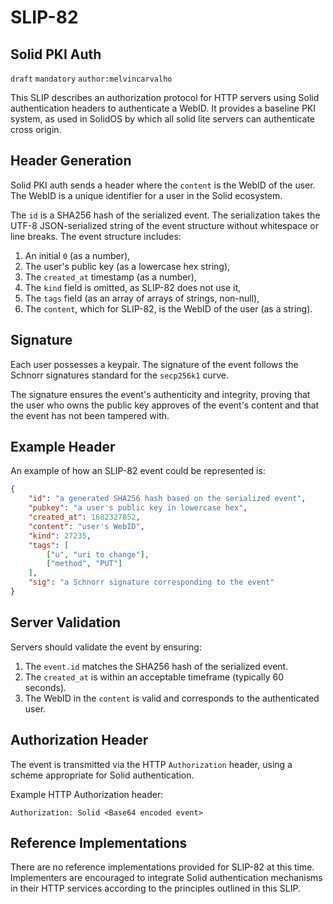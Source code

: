 SLIP-82
=======

Solid PKI Auth
-------------------------

`draft` `mandatory` `author:melvincarvalho`

This SLIP describes an authorization protocol for HTTP servers using Solid authentication headers to authenticate a WebID.  It provides a baseline PKI system, as used in SolidOS by which all solid lite servers can authenticate cross origin.  

## Header Generation

Solid PKI auth sends a header where the `content` is the WebID of the user. The WebID is a unique identifier for a user in the Solid ecosystem.

The `id` is a SHA256 hash of the serialized event. The serialization takes the UTF-8 JSON-serialized string of the event structure without whitespace or line breaks. The event structure includes:

1. An initial `0` (as a number),
2. The user's public key (as a lowercase hex string),
3. The `created_at` timestamp (as a number),
4. The `kind` field is omitted, as SLIP-82 does not use it,
5. The `tags` field (as an array of arrays of strings, non-null),
6. The `content`, which for SLIP-82, is the WebID of the user (as a string).

## Signature

Each user possesses a keypair. The signature of the event follows the Schnorr signatures standard for the `secp256k1` curve.

The signature ensures the event's authenticity and integrity, proving that the user who owns the public key approves of the event's content and that the event has not been tampered with.

## Example Header

An example of how an SLIP-82 event could be represented is:

```json
{
    "id": "a generated SHA256 hash based on the serialized event",
    "pubkey": "a user's public key in lowercase hex",
    "created_at": 1682327852,
    "content": "user's WebID",
    "kind": 27235,
    "tags": [
        ["u", "uri to change"],
        ["method", "PUT"]
    ],
    "sig": "a Schnorr signature corresponding to the event"
}
```

## Server Validation

Servers should validate the event by ensuring:

1. The `event.id` matches the SHA256 hash of the serialized event.
2. The `created_at` is within an acceptable timeframe (typically 60 seconds).
3. The WebID in the `content` is valid and corresponds to the authenticated user.

## Authorization Header

The event is transmitted via the HTTP `Authorization` header, using a scheme appropriate for Solid authentication.

Example HTTP Authorization header:
```
Authorization: Solid <Base64 encoded event>
```

## Reference Implementations

There are no reference implementations provided for SLIP-82 at this time. Implementers are encouraged to integrate Solid authentication mechanisms in their HTTP services according to the principles outlined in this SLIP.
